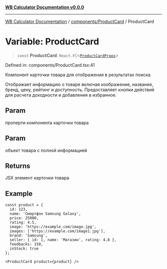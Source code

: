 [**WB Calculator Documentation v0.0.0**](../../../README.md)

***

[WB Calculator Documentation](../../../README.md) / [components/ProductCard](../README.md) / ProductCard

# Variable: ProductCard

> `const` **ProductCard**: `React.FC`\<[`ProductCardProps`](../interfaces/ProductCardProps.md)\>

Defined in: components/ProductCard.tsx:41

Компонент карточки товара для отображения в результатах поиска

Отображает информацию о товаре включая изображение, название, бренд,
цену, рейтинг и доступность. Предоставляет кнопки действий для расчета
доходности и добавления в избранное.

## Param

проперти компонента карточки товара

## Param

объект товара с полной информацией

## Returns

JSX элемент карточки товара

## Example

```tsx
const product = {
  id: 123,
  name: 'Смартфон Samsung Galaxy',
  price: 25000,
  rating: 4.5,
  image: 'https://example.com/image.jpg',
  images: ['https://example.com/image1.jpg'],
  brand: 'Samsung',
  seller: { id: 1, name: 'Магазин', rating: 4.8 },
  feedbacks: 150,
  inStock: true
};

<ProductCard product={product} />
```
